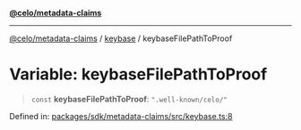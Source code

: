 [**@celo/metadata-claims**](../../README.md)

***

[@celo/metadata-claims](../../README.md) / [keybase](../README.md) / keybaseFilePathToProof

# Variable: keybaseFilePathToProof

> `const` **keybaseFilePathToProof**: `".well-known/celo/"`

Defined in: [packages/sdk/metadata-claims/src/keybase.ts:8](https://github.com/celo-org/developer-tooling/blob/master/packages/sdk/metadata-claims/src/keybase.ts#L8)
